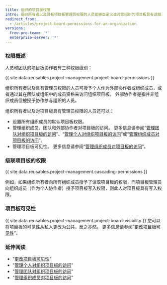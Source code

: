 ```yaml
---
title: 组织的项目板权限
intro: 组织所有者以及具有项目板管理员权限的人员能够自定义谁对您组织的项目板具有读取、写入和管理员权限。
redirect_from:
  - /articles/project-board-permissions-for-an-organization
versions:
  free-pro-team: '*'
  enterprise-server: '*'
---
```


### 权限概述

人员和团队的项目板协作者有三种权限级别：

{{ site.data.reusables.project-management.project-board-permissions }}

组织所有者以及具有管理员权限的人员可授予个人作为外部协作者或组织成员，或者通过其在团队或组织中的成员资格来访问组织项目板。 外部协作者是指并非组织成员但被授予协作参与组织的人员。

组织所有者以及对项目板具有管理员权限的人员还可以：
- 设置所有组织成员的默认项目板权限。
- 管理组织成员、团队和外部协作者对项目板的访问。 更多信息请参阅“[管理团队对组织项目板的访问](/articles/managing-team-access-to-an-organization-project-board)”、“[管理个人对组织项目板的访问](/articles/managing-an-individual-s-access-to-an-organization-project-board)”或“[管理组织成员对项目板的访问](/articles/managing-access-to-a-project-board-for-organization-members)”。
- 管理项目板可见性。 更多信息请参阅“[管理组织成员对项目板的访问](/articles/managing-access-to-a-project-board-for-organization-members)”。

### 级联项目板的权限

{{ site.data.reusables.project-management.cascading-permissions }}

例如，如果组织所有者向所有组织成员授予了读取项目板的权限，而项目板管理员向组织成员（作为个人协作者）授予项目板写入权限，则此人对项目板具有写入权限。

### 项目板可见性

{{ site.data.reusables.project-management.project-board-visibility }} 您可以将项目板的可见性从私人更改为公共，反之亦然。 更多信息请参阅“[更改项目板可见性](/articles/changing-project-board-visibility)”。

### 延伸阅读

- "[更改项目板可见性](/articles/changing-project-board-visibility)"
- "[管理个人对组织项目板的访问](/articles/managing-an-individual-s-access-to-an-organization-project-board)"
- "[管理团队对组织项目板的访问](/articles/managing-team-access-to-an-organization-project-board)"
- "[管理组织成员对项目板的访问](/articles/managing-access-to-a-project-board-for-organization-members)"

